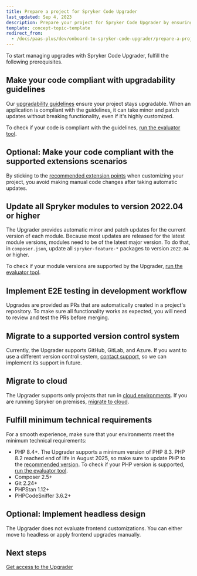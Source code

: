 ```yaml
---
title: Prepare a project for Spryker Code Upgrader
last_updated: Sep 4, 2023
description: Prepare your project for Spryker Code Upgrader by ensuring code compliance, updating modules, and meeting technical requirements for a smooth upgrade process.
template: concept-topic-template
redirect_from:
  - /docs/paas-plus/dev/onboard-to-spryker-code-upgrader/prepare-a-project-for-spryker-code-upgrader.html
---
```


To start managing upgrades with Spryker Code Upgrader, fulfill the following prerequisites.

## Make your code compliant with upgradability guidelines

Our [upgradability guidelines](/docs/scos/dev/guidelines/keeping-a-project-upgradable/upgradability-guidelines/upgradability-guidelines.html) ensure your project stays upgradable. When an application is compliant with the guidelines, it can take minor and patch updates without breaking functionality, even if it's highly customized.

To check if your code is compliant with the guidelines, [run the evaluator tool](/docs/dg/dev/guidelines/keeping-a-project-upgradable/run-the-evaluator-tool.html).


## Optional: Make your code compliant with the supported extensions scenarios

By sticking to the [recommended extension points](/docs/scos/dev/guidelines/keeping-a-project-upgradable/extension-scenarios/extenstion-scenarios.html) when customizing your project, you avoid making manual code changes after taking automatic updates.

## Update all Spryker modules to version 2022.04 or higher

The Upgrader provides automatic minor and patch updates for the current version of each module. Because most updates are released for the latest module versions, modules need to be of the latest major version. To do that, in `composer.json`, update all `spryker-feature-*` packages to version `2022.04` or higher.

To check if your module versions are supported by the Upgrader, [run the evaluator tool](/docs/dg/dev/guidelines/keeping-a-project-upgradable/run-the-evaluator-tool.html).

## Implement E2E testing in development workflow

Upgrades are provided as PRs that are automatically created in a project's repository. To make sure all functionality works as expected, you will need to review and test the PRs before merging.

## Migrate to a supported version control system

Currently, the Upgrader supports GitHub, GitLab, and Azure. If you want to use a different version control system, [contact support](https://support.spryker.com), so we can implement its support in future.

## Migrate to cloud

The Upgrader supports only projects that run in [cloud environments](/docs/ca/dev/getting-started-with-cloud-administration.html). If you are running Spryker on premises, [migrate to cloud](/docs/dg/dev/upgrade-and-migrate/migrate-to-cloud/migrate-to-cloud.html).

## Fulfill minimum technical requirements

For a smooth experience, make sure that your environments meet the minimum technical requirements:

- PHP 8.4+. The Upgrader supports a minimum version of PHP 8.3. PHP 8.2 reached end of life in August 2025, so make sure to update PHP to the [recommended version](/docs/dg/dev/supported-versions-of-php.html). To check if your PHP version is supported, [run the evaluator tool](/docs/dg/dev/guidelines/keeping-a-project-upgradable/run-the-evaluator-tool.html).
- Composer 2.5+
- Git 2.24+
- PHPStan 1.12+
- PHPCodeSniffer 3.6.2+

## Optional: Implement headless design

The Upgrader does not evaluate frontend customizations. You can either move to headless or apply frontend upgrades manually.

## Next steps

[Get access to the Upgrader](/docs/ca/devscu/get-access-to-spryker-code-upgrader.html)
